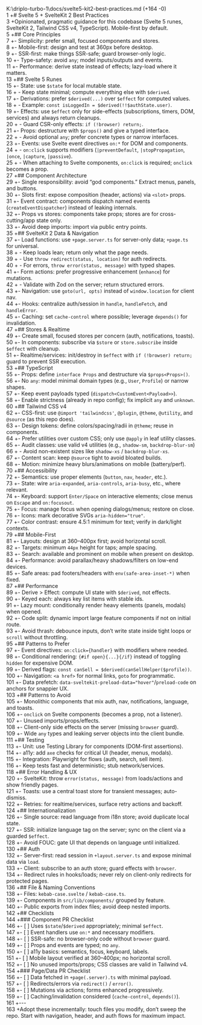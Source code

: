  K:\driplo-turbo-1\docs/svelte5-kit2-best-practices.md (+164 -0)                                                                                                                                         
    1     +# Svelte 5 + SvelteKit 2 Best Practices                                                                                                                                                          
    3     +Opinionated, pragmatic guidance for this codebase (Svelte 5 runes, SvelteKit 2, Tailwind CSS v4, TypeScript). Mobile-first by default.                                                           
    5     +## Core Principles                                                                                                                                                                               
    7     +- Simplicity: prefer small, focused components and stores.                                                                                                                                       
    8     +- Mobile-first: design and test at 360px before desktop.                                                                                                                                         
    9     +- SSR-first: make things SSR-safe; guard browser-only logic.                                                                                                                                     
    10    +- Type-safety: avoid `any`; model inputs/outputs and events.                                                                                                                                     
    11    +- Performance: derive state instead of effects; lazy-load where it matters.                                                                                                                      
    13    +## Svelte 5 Runes                                                                                                                                                                                
    15    +- State: use `$state` for local mutable state.                                                                                                                                                   
    16    +  - Keep state minimal; compute everything else with `$derived`.                                                                                                                                 
    17    +- Derivations: prefer `$derived(...)` over `$effect` for computed values.                                                                                                                        
    18    +  - Example: `const isLoggedIn = $derived(!!$authState.user)`.                                                                                                                                   
    19    +- Effects: use `$effect` only for side-effects (subscriptions, timers, DOM, services) and always return cleanups.                                                                                
    20    +  - Guard CSR-only effects: `if (!browser) return;`.                                                                                                                                             
    21    +- Props: destructure with `$props()` and give a typed interface.                                                                                                                                 
    22    +  - Avoid optional `any`; prefer concrete types or narrow interfaces.                                                                                                                            
    23    +- Events: use Svelte event directives `on:*` for DOM and components.                                                                                                                             
    24    +  - `on:click` supports modifiers (`|preventDefault`, `|stopPropagation`, `|once`, `|capture`, `|passive`).                                                                                      
    25    +  - When attaching to Svelte components, `on:click` is required; `onclick` becomes a prop.                                                                                                       
    27    +## Component Architecture                                                                                                                                                                        
    29    +- Single responsibility: avoid “god components.” Extract menus, panels, and buttons.                                                                                                             
    30    +- Slots first: expose composition (header, actions) via `<slot>` props.                                                                                                                          
    31    +- Event contract: components dispatch named events (`createEventDispatcher`) instead of leaking internals.                                                                                       
    32    +- Props vs stores: components take props; stores are for cross-cutting/app state only.                                                                                                           
    33    +- Avoid deep imports: import via public entry points.                                                                                                                                            
    35    +## SvelteKit 2 Data & Navigation                                                                                                                                                                 
    37    +- Load functions: use `+page.server.ts` for server-only data; `+page.ts` for universal.                                                                                                          
    38    +  - Keep loads lean; return only what the page needs.                                                                                                                                            
    39    +  - Use `throw redirect(status, location)` for auth redirects.                                                                                                                                   
    40    +  - For errors, `throw error(status, message)` with typed shapes.                                                                                                                                
    41    +- Form actions: prefer progressive enhancement (`enhance`) for mutations.                                                                                                                        
    42    +  - Validate with Zod on the server; return structured errors.                                                                                                                                   
    43    +- Navigation: use `goto(url, opts)` instead of `window.location` for client nav.                                                                                                                 
    44    +- Hooks: centralize auth/session in `handle`, `handleFetch`, and `handleError`.                                                                                                                  
    45    +- Caching: set `cache-control` where possible; leverage `depends()` for invalidation.                                                                                                            
    47    +## Stores & Realtime                                                                                                                                                                             
    49    +- Create small, focused stores per concern (auth, notifications, toasts).                                                                                                                        
    50    +- In components: subscribe via `$store` or `store.subscribe` inside `$effect` with cleanup.                                                                                                      
    51    +- Realtime/services: init/destroy in `$effect` with `if (!browser) return;` guard to prevent SSR execution.                                                                                      
    53    +## TypeScript                                                                                                                                                                                    
    55    +- Props: define `interface Props` and destructure via `$props<Props>()`.                                                                                                                         
    56    +- No `any`: model minimal domain types (e.g., `User`, `Profile`) or narrow shapes.                                                                                                               
    57    +- Keep event payloads typed (`dispatch<CustomEvent<Payload>>`).                                                                                                                                  
    58    +- Enable strictness (already in repo config); fix implicit `any` and `unknown`.                                                                                                                  
    60    +## Tailwind CSS v4                                                                                                                                                                               
    62    +- CSS-first: use `@import 'tailwindcss'`, `@plugin`, `@theme`, `@utility`, and `@source` (as this repo does).                                                                                    
    63    +- Design tokens: define colors/spacing/radii in `@theme`; reuse in components.                                                                                                                   
    64    +- Prefer utilities over custom CSS; only use `@apply` in leaf utility classes.                                                                                                                   
    65    +- Audit classes: use valid v4 utilities (e.g., `shadow-sm`, `backdrop-blur-sm`)                                                                                                                  
    66    +  - Avoid non-existent sizes like `shadow-xs` / `backdrop-blur-xs`.                                                                                                                              
    67    +- Content scan: keep `@source` tight to avoid bloated builds.                                                                                                                                    
    68    +- Motion: minimize heavy blurs/animations on mobile (battery/perf).                                                                                                                              
    70    +## Accessibility                                                                                                                                                                                 
    72    +- Semantics: use proper elements (`button`, `nav`, `header`, etc.).                                                                                                                              
    73    +- State: wire `aria-expanded`, `aria-controls`, `aria-busy`, etc., where relevant.                                                                                                               
    74    +- Keyboard: support `Enter/Space` on interactive elements; close menus on `Escape` and `on:focusout`.                                                                                            
    75    +- Focus: manage focus when opening dialogs/menus; restore on close.                                                                                                                              
    76    +- Icons: mark decorative SVGs `aria-hidden="true"`.                                                                                                                                              
    77    +- Color contrast: ensure 4.5:1 minimum for text; verify in dark/light contexts.                                                                                                                  
    79    +## Mobile-First                                                                                                                                                                                  
    81    +- Layouts: design at 360–400px first; avoid horizontal scroll.                                                                                                                                   
    82    +- Targets: minimum `44px` height for taps; ample spacing.                                                                                                                                        
    83    +- Search: available and prominent on mobile when present on desktop.                                                                                                                             
    84    +- Performance: avoid parallax/heavy shadows/filters on low-end devices.                                                                                                                          
    85    +- Safe areas: pad footers/headers with `env(safe-area-inset-*)` when fixed.                                                                                                                      
    87    +## Performance                                                                                                                                                                                   
    89    +- Derive > Effect: compute UI state with `$derived`, not effects.                                                                                                                                
    90    +- Keyed each: always key list items with stable ids.                                                                                                                                             
    91    +- Lazy mount: conditionally render heavy elements (panels, modals) when opened.                                                                                                                  
    92    +- Code split: dynamic import large feature components if not on initial route.                                                                                                                   
    93    +- Avoid thrash: debounce inputs, don’t write state inside tight loops or `scroll` without throttling.                                                                                            
    95    +## Patterns to Prefer                                                                                                                                                                            
    97    +- Event directives: `on:click={handler}` with modifiers where needed.                                                                                                                            
    98    +- Conditional rendering: `{#if open}{...}{/if}` instead of toggling `hidden` for expensive DOM.                                                                                                  
    99    +- Derived flags: `const canSell = $derived(canSellHelper($profile))`.                                                                                                                            
    100   +- Navigation: `<a href>` for normal links, `goto` for programmatic.                                                                                                                              
    101   +- Data prefetch: `data-sveltekit-preload-data="hover"`/`preload-code` on anchors for snappier UX.                                                                                                
    103   +## Patterns to Avoid                                                                                                                                                                             
    105   +- Monolithic components that mix auth, nav, notifications, language, and toasts.                                                                                                                 
    106   +- `onclick` on Svelte components (becomes a prop, not a listener).                                                                                                                               
    107   +- Unused imports/props/effects.                                                                                                                                                                  
    108   +- Client-only side effects on the server (missing `browser` guard).                                                                                                                              
    109   +- Wide `any` types and leaking server objects into the client bundle.                                                                                                                            
    111   +## Testing                                                                                                                                                                                       
    113   +- Unit: use Testing Library for components (DOM-first assertions).                                                                                                                               
    114   +- a11y: add `axe` checks for critical UI (header, menus, modals).                                                                                                                                
    115   +- Integration: Playwright for flows (auth, search, sell item).                                                                                                                                   
    116   +- Keep tests fast and deterministic; stub network/services.                                                                                                                                      
    118   +## Error Handling & UX                                                                                                                                                                           
    120   +- SvelteKit: throw `error(status, message)` from loads/actions and show friendly pages.                                                                                                          
    121   +- Toasts: use a central toast store for transient messages; auto-dismiss.                                                                                                                        
    122   +- Retries: for realtime/services, surface retry actions and backoff.                                                                                                                             
    124   +## Internationalization                                                                                                                                                                          
    126   +- Single source: read language from i18n store; avoid duplicate local state.                                                                                                                     
    127   +- SSR: initialize language tag on the server; sync on the client via a guarded `$effect`.                                                                                                        
    128   +- Avoid FOUC: gate UI that depends on language until initialized.                                                                                                                                
    130   +## Auth                                                                                                                                                                                          
    132   +- Server-first: read session in `+layout.server.ts` and expose minimal data via `load`.                                                                                                          
    133   +- Client: subscribe to an auth store; guard effects with `browser`.                                                                                                                              
    134   +- Redirect rules in hooks/loads; never rely on client-only redirects for protected pages.                                                                                                        
    136   +## File & Naming Conventions                                                                                                                                                                     
    138   +- Files: `kebab-case.svelte` / `kebab-case.ts`.                                                                                                                                                  
    139   +- Components in `src/lib/components/` grouped by feature.                                                                                                                                        
    140   +- Public exports from index files; avoid deep nested imports.                                                                                                                                    
    142   +## Checklists                                                                                                                                                                                    
    144   +### Component PR Checklist                                                                                                                                                                       
    146   +- [ ] Uses `$state`/`$derived` appropriately; minimal `$effect`.                                                                                                                                 
    147   +- [ ] Event handlers use `on:*` and necessary modifiers.                                                                                                                                         
    148   +- [ ] SSR-safe: no browser-only code without `browser` guard.                                                                                                                                    
    149   +- [ ] Props and events are typed; no `any`.                                                                                                                                                      
    150   +- [ ] a11y basics: semantics, focus, keyboard, labels.                                                                                                                                           
    151   +- [ ] Mobile layout verified at 360–400px; no horizontal scroll.                                                                                                                                 
    152   +- [ ] No unused imports/props; CSS classes are valid in Tailwind v4.                                                                                                                             
    154   +### Page/Data PR Checklist                                                                                                                                                                       
    156   +- [ ] Data fetched in `+page(.server).ts` with minimal payload.                                                                                                                                  
    157   +- [ ] Redirects/errors via `redirect()` / `error()`.                                                                                                                                             
    158   +- [ ] Mutations via actions; forms enhanced progressively.                                                                                                                                       
    159   +- [ ] Caching/invalidation considered (`cache-control`, `depends()`).                                                                                                                            
    161   +---                                                                                                                                                                                              
    163   +Adopt these incrementally: touch files you modify, don’t sweep the repo. Start with navigation, header, and auth flows for maximum impact. 
